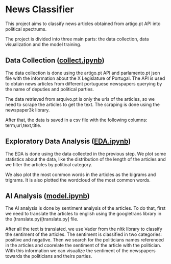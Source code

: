 # News Classifier
This project aims to classify news articles obtained from artigo.pt API into political
spectrums. 

The project is divided into three main parts: the data collection, data visualization and the model training.

## Data Collection ([collect.ipynb](collect.ipynb))
The data collection is done using the artigo.pt API and parlamento.pt json file 
with the information about the X Legislature of Portugal. 
The API is used to obtain news articles from different portuguese newspapers 
querying by the name of deputies and political parties.

The data retrieved from arquivo.pt is only the urls of the articles, 
so we need to scrape the articles to get the text.
The scraping is done using the newspaper3k library.

After that, the data is saved in a csv file with the following columns: term,url,text,title.

## Exploratory Data Analysis ([EDA.ipynb](EDA.ipynb))
The EDA is done using the data collected in the previous step. We plot some statistics about the data,
like the distribution of the length of the articles and we filter the articles by 
political category.

We also plot the most common words in the articles as the bigrams and trigrams. It is
also plotted the wordcloud of the most common words.

## AI Analysis ([model.ipynb](model.ipynb))
The AI analysis is done by sentiment analysis of the articles.
To do that, first we need to translate the articles to english using the googletrans library in the 
(translate.py)[translate.py] file.

After all the text is translated, we use Vader from the nltk library to classify the sentiment of the articles.
The sentiment is classified in two categories: positive and negative.
Then we search for the politicians names referenced in the articles and coorelate the sentiment of the article with the politician.
With this information we can visualize the sentiment of the newspapers towards the politicians and theirs parties.